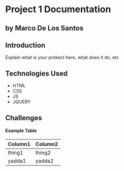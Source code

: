 # Project 1 Documentation
## by Marco De Los Santos


## Introduction

Explain what is your prokect here, what does it do, etc

## Technologies Used

- HTML
- CSS 
- JS 
- JQUERY

## Challenges 







#### Example Table

| Column1 | Column2 |
|--------|----------|
| thing1 | thing2 |
| yadda1 | yadda2 |